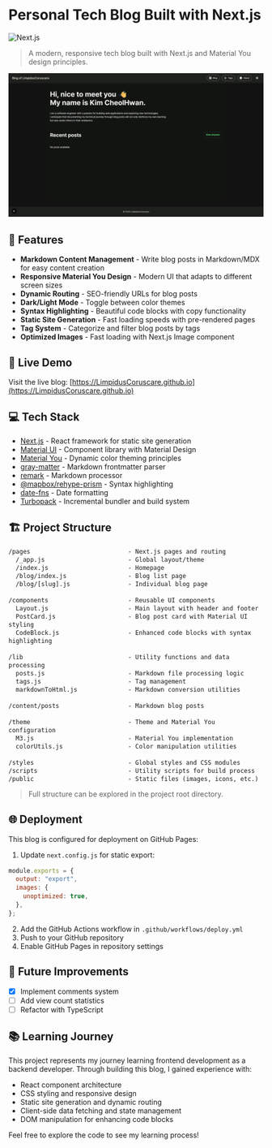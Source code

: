# Personal Tech Blog Built with Next.js

![Next.js](https://img.shields.io/badge/Next.js-15.x-black)

> A modern, responsive tech blog built with Next.js and Material You design principles.

![Blog Screenshot](public/images/blog-screenshot.png)

## 🌟 Features

- **Markdown Content Management** - Write blog posts in Markdown/MDX for easy content creation
- **Responsive Material You Design** - Modern UI that adapts to different screen sizes
- **Dynamic Routing** - SEO-friendly URLs for blog posts
- **Dark/Light Mode** - Toggle between color themes
- **Syntax Highlighting** - Beautiful code blocks with copy functionality
- **Static Site Generation** - Fast loading speeds with pre-rendered pages
- **Tag System** - Categorize and filter blog posts by tags
- **Optimized Images** - Fast loading with Next.js Image component

## 🚀 Live Demo

Visit the live blog: [https://LimpidusCoruscare.github.io](https://LimpidusCoruscare.github.io)

## 💻 Tech Stack

- [Next.js](https://nextjs.org/) - React framework for static site generation
- [Material UI](https://mui.com/) - Component library with Material Design
- [Material You](https://m3.material.io/) - Dynamic color theming principles
- [gray-matter](https://github.com/jonschlinkert/gray-matter) - Markdown frontmatter parser
- [remark](https://github.com/remarkjs/remark) - Markdown processor
- [@mapbox/rehype-prism](https://github.com/mapbox/rehype-prism) - Syntax highlighting
- [date-fns](https://date-fns.org/) - Date formatting
- [Turbopack](https://turbo.build/) - Incremental bundler and build system

## 🏗️ Project Structure

```
/pages                           - Next.js pages and routing
  /_app.js                       - Global layout/theme
  /index.js                      - Homepage
  /blog/index.js                 - Blog list page
  /blog/[slug].js                - Individual blog page

/components                      - Reusable UI components
  Layout.js                      - Main layout with header and footer
  PostCard.js                    - Blog post card with Material UI styling
  CodeBlock.js                   - Enhanced code blocks with syntax highlighting

/lib                             - Utility functions and data processing
  posts.js                       - Markdown file processing logic
  tags.js                        - Tag management
  markdownToHtml.js              - Markdown conversion utilities

/content/posts                   - Markdown blog posts

/theme                           - Theme and Material You configuration
  M3.js                          - Material You implementation
  colorUtils.js                  - Color manipulation utilities

/styles                          - Global styles and CSS modules
/scripts                         - Utility scripts for build process
/public                          - Static files (images, icons, etc.)
```

> Full structure can be explored in the project root directory.

## 🌐 Deployment

This blog is configured for deployment on GitHub Pages:

1. Update `next.config.js` for static export:

```javascript
module.exports = {
  output: "export",
  images: {
    unoptimized: true,
  },
};
```

2. Add the GitHub Actions workflow in `.github/workflows/deploy.yml`
3. Push to your GitHub repository
4. Enable GitHub Pages in repository settings

## 🔮 Future Improvements

- [x] Implement comments system
- [ ] Add view count statistics
- [ ] Refactor with TypeScript

## 📚 Learning Journey

This project represents my journey learning frontend development as a backend developer. Through building this blog, I gained experience with:

- React component architecture
- CSS styling and responsive design
- Static site generation and dynamic routing
- Client-side data fetching and state management
- DOM manipulation for enhancing code blocks

Feel free to explore the code to see my learning process!

